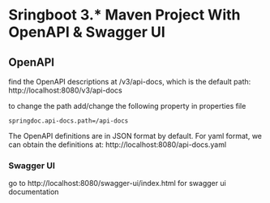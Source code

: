 # Sringboot 3.* Maven Project With OpenAPI & Swagger UI


## OpenAPI
find the OpenAPI descriptions at /v3/api-docs, which is the default path: http://localhost:8080/v3/api-docs

to change the path add/change the following property in properties file

`springdoc.api-docs.path=/api-docs`

The OpenAPI definitions are in JSON format by default. For yaml format, we can obtain the definitions at:
http://localhost:8080/api-docs.yaml

### Swagger UI
go to http://localhost:8080/swagger-ui/index.html for swagger ui documentation